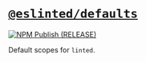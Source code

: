 # [`@eslinted/defaults`](https://www.npmjs.com/package/@eslinted/defaults)

[![NPM Publish (RELEASE)](https://github.com/jimmy-zhening-luo/linted-defaults/actions/workflows/RELEASE.yml/badge.svg)](https://github.com/jimmy-zhening-luo/linted-defaults/actions/workflows/RELEASE.yml)

Default scopes for `linted`.
